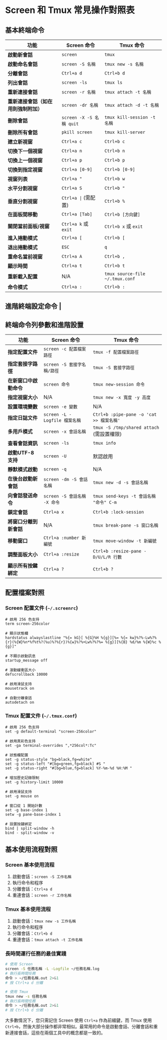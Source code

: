 # Screen 和 Tmux 常見操作對照表

## 基本終端命令

| 功能 | Screen 命令 | Tmux 命令 |
|------|------------|-----------|
| **啟動新會話** | `screen` | `tmux` |
| **啟動命名會話** | `screen -S 名稱` | `tmux new -s 名稱` |
| **分離會話** | `Ctrl+a d` | `Ctrl+b d` |
| **列出會話** | `screen -ls` | `tmux ls` |
| **重新連接會話** | `screen -r 名稱` | `tmux attach -t 名稱` |
| **重新連接會話（如在用則強制附加）** | `screen -dr 名稱` | `tmux attach -d -t 名稱` |
| **刪除會話** | `screen -X -S 名稱 quit` | `tmux kill-session -t 名稱` |
| **刪除所有會話** | `pkill screen` | `tmux kill-server` |
| **建立新視窗** | `Ctrl+a c` | `Ctrl+b c` |
| **切換下一個視窗** | `Ctrl+a n` | `Ctrl+b n` |
| **切換上一個視窗** | `Ctrl+a p` | `Ctrl+b p` |
| **切換到指定視窗** | `Ctrl+a [0-9]` | `Ctrl+b [0-9]` |
| **視窗列表** | `Ctrl+a "` | `Ctrl+b w` |
| **水平分割視窗** | `Ctrl+a S` | `Ctrl+b "` |
| **垂直分割視窗** | `Ctrl+a \|` (需配置) | `Ctrl+b %` |
| **在面板間移動** | `Ctrl+a [Tab]` | `Ctrl+b [方向鍵]` |
| **關閉當前面板/視窗** | `Ctrl+a k` 或 `exit` | `Ctrl+b x` 或 `exit` |
| **進入捲動模式** | `Ctrl+a [` | `Ctrl+b [` |
| **退出捲動模式** | `ESC` | `q` |
| **重命名當前視窗** | `Ctrl+a A` | `Ctrl+b ,` |
| **顯示時間** | `Ctrl+a t` | `Ctrl+b t` |
| **重新載入配置** | N/A | `tmux source-file ~/.tmux.conf` |
| **命令模式** | `Ctrl+a :` | `Ctrl+b :`

## 進階終端設定命令 |

## 終端命令列參數和進階設置

| 功能 | Screen 命令 | Tmux 命令 |
|------|------------|-----------|
| **指定配置文件** | `screen -c 配置檔案路徑` | `tmux -f 配置檔案路徑` |
| **指定套接字路徑** | `screen -S 套接字名稱/路徑` | `tmux -S 套接字路徑` |
| **在新窗口中啟動命令** | `screen 命令` | `tmux new-session 命令` |
| **指定視窗大小** | N/A | `tmux new -x 寬度 -y 高度` |
| **設置環境變數** | `screen -e 變數` | N/A |
| **指定日誌文件** | `screen -L -Logfile 檔案名稱` | `Ctrl+b :pipe-pane -o 'cat >> 檔案名稱'` |
| **多用戶模式** | `screen -x 會話名稱` | `tmux -S /tmp/shared attach` (需設置權限) |
| **查看會話資訊** | `screen -ls` | `tmux info` |
| **啟動UTF-8支持** | `screen -U` | 默認啟用 |
| **靜默模式啟動** | `screen -q` | N/A |
| **在後台啟動新會話** | `screen -dm -S 會話名稱` | `tmux new -d -s 會話名稱` |
| **向會話發送命令** | `screen -S 會話名稱 -X 命令` | `tmux send-keys -t 會話名稱 "命令" C-m` |
| **鎖定會話** | `Ctrl+a x` | `Ctrl+b :lock-session` |
| **將窗口分離到新會話** | N/A | `tmux break-pane -s 窗口名稱` |
| **移動窗口** | `Ctrl+a :number 新編號` | `tmux move-window -t 新編號` |
| **調整面板大小** | `Ctrl+a :resize` | `Ctrl+b :resize-pane -D/U/L/R 行數` |
| **顯示所有按鍵綁定** | `Ctrl+a ?` | `Ctrl+b ?` |

## 配置檔案對照

### Screen 配置文件 (`~/.screenrc`)
```
# 啟用 256 色支持
term screen-256color

# 顯示狀態欄
hardstatus alwayslastline "%{= kG}[ %{G}%H %{g}][%= %{= kw}%?%-Lw%?%{r}(%{W}%n*%f%t%?(%u)%?%{r})%{w}%?%+Lw%?%?%= %{g}][%{B} %d/%m %{W}%c %{g}]"

# 不顯示啟動訊息
startup_message off

# 滾動緩衝區大小
defscrollback 10000

# 啟用滑鼠支持
mousetrack on

# 自動分離會話
autodetach on
```

### Tmux 配置文件 (`~/.tmux.conf`)
```
# 啟用 256 色支持
set -g default-terminal "screen-256color"

# 啟用真彩色支持
set -ga terminal-overrides ",*256col*:Tc"

# 狀態欄配置
set -g status-style "bg=black,fg=white"
set -g status-left "#[bg=green,fg=black] #S "
set -g status-right "#[bg=blue,fg=black] %Y-%m-%d %H:%M "

# 增加歷史記錄限制
set -g history-limit 10000

# 啟用滑鼠支持
set -g mouse on

# 窗口從 1 開始計數
set -g base-index 1
setw -g pane-base-index 1

# 設置按鍵綁定
bind | split-window -h
bind - split-window -v
```

## 基本使用流程對照

### Screen 基本使用流程
1. 啟動會話：`screen -S 工作名稱`
2. 執行命令和程序
3. 分離會話：`Ctrl+a d`
4. 重連會話：`screen -r 工作名稱`

### Tmux 基本使用流程
1. 啟動會話：`tmux new -s 工作名稱`
2. 執行命令和程序
3. 分離會話：`Ctrl+b d`
4. 重連會話：`tmux attach -t 工作名稱`

### 長時間運行任務的最佳實踐
```bash
# 使用 Screen
screen -S 任務名稱 -L -Logfile ~/任務名稱.log
# 執行長時間任務
命令 > ~/任務名稱.out 2>&1
# 按 Ctrl+a d 分離

# 使用 Tmux
tmux new -s 任務名稱
# 執行長時間任務
命令 > ~/任務名稱.out 2>&1
# 按 Ctrl+b d 分離
```

大多數情況下，您只需記住 Screen 使用 `Ctrl+a` 作為前綴鍵，而 Tmux 使用 `Ctrl+b`，然後大部分操作都非常相似。最常用的命令是啟動會話、分離會話和重新連接會話，這些在兩個工具中的概念都是一致的。
